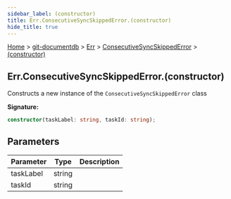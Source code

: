 ```yaml
---
sidebar_label: (constructor)
title: Err.ConsecutiveSyncSkippedError.(constructor)
hide_title: true
---
```


[Home](./index.md) &gt; [git-documentdb](./git-documentdb.md) &gt; [Err](./git-documentdb.err.md) &gt; [ConsecutiveSyncSkippedError](./git-documentdb.err.consecutivesyncskippederror.md) &gt; [(constructor)](./git-documentdb.err.consecutivesyncskippederror._constructor_.md)

## Err.ConsecutiveSyncSkippedError.(constructor)

Constructs a new instance of the `ConsecutiveSyncSkippedError` class

<b>Signature:</b>

```typescript
constructor(taskLabel: string, taskId: string);
```

## Parameters

|  Parameter | Type | Description |
|  --- | --- | --- |
|  taskLabel | string |  |
|  taskId | string |  |

